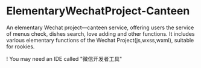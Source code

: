 # ElementaryWechatProject-Canteen
An elementary Wechat project—canteen service, offering users the service of menus check, dishes search, love adding and other functions. It includes various elementary functions of the Wechat Project(js,wxss,wxml), suitable for rookies.

! You may need an IDE called "微信开发者工具"
